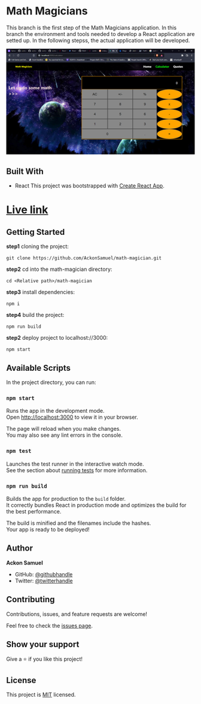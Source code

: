 # Math Magicians
This branch is the first step of the Math Magicians application. In this branch the environment and tools needed to develop a React application are setted up. In the following stepss, the actual application will be developed.

![image](./App_xcreen.png)

## Built With
- React
This project was bootstrapped with [Create React App](https://github.com/facebook/create-react-app).

# [Live link](https://magic-math-wand.herokuapp.com/)
## Getting Started

**step1** cloning the project:
```
git clone https://github.com/AckonSamuel/math-magician.git
```
**step2** cd into the math-magician directory:
```
cd <Relative path>/math-magician
```

**step3** install dependencies:
```
npm i
```

**step4** build the project:
```
npm run build
```

**step2** deploy project to localhost://3000:
```
npm start
```
## Available Scripts

In the project directory, you can run:

### `npm start`

Runs the app in the development mode.\
Open [http://localhost:3000](http://localhost:3000) to view it in your browser.

The page will reload when you make changes.\
You may also see any lint errors in the console.

### `npm test`

Launches the test runner in the interactive watch mode.\
See the section about [running tests](https://facebook.github.io/create-react-app/docs/running-tests) for more information.

### `npm run build`

Builds the app for production to the `build` folder.\
It correctly bundles React in production mode and optimizes the build for the best performance.

The build is minified and the filenames include the hashes.\
Your app is ready to be deployed!

## Author
**Ackon Samuel**
- GitHub: [@githubhandle](https://github.com/AckonSamuel)
- Twitter: [@twitterhandle](https://twitter.com/AckonSamuel2)

## Contributing

Contributions, issues, and feature requests are welcome!

Feel free to check the [issues page](../../issues/).

## Show your support

Give a ⭐️ if you like this project!

## License

This project is [MIT](./MIT.md) licensed.

